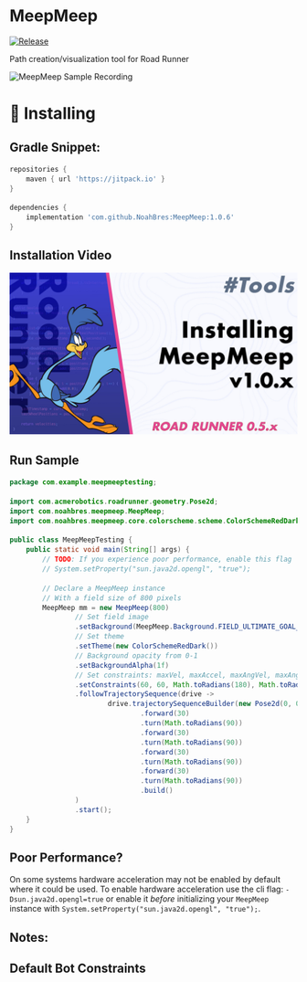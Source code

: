 # MeepMeep
[![Release](https://jitpack.io/v/NoahBres/MeepMeep.svg)](https://jitpack.io/#NoahBres/MeepMeep)

Path creation/visualization tool for Road Runner

![MeepMeep Sample Recording](/images/readme/screen-recording.gif?raw=true)

# 🔨 Installing 

## Gradle Snippet:
```groovy
repositories {
    maven { url 'https://jitpack.io' }
}

dependencies {
    implementation 'com.github.NoahBres:MeepMeep:1.0.6'
}
```

## Installation Video

[![YouTube Installation Video](/images/readme/thumbnail-half.jpg?raw=true)](https://youtu.be/vdn1v404go8)

## Run Sample
```java
package com.example.meepmeeptesting;

import com.acmerobotics.roadrunner.geometry.Pose2d;
import com.noahbres.meepmeep.MeepMeep;
import com.noahbres.meepmeep.core.colorscheme.scheme.ColorSchemeRedDark;

public class MeepMeepTesting {
    public static void main(String[] args) {
        // TODO: If you experience poor performance, enable this flag
        // System.setProperty("sun.java2d.opengl", "true");

        // Declare a MeepMeep instance
        // With a field size of 800 pixels
        MeepMeep mm = new MeepMeep(800)
                // Set field image
                .setBackground(MeepMeep.Background.FIELD_ULTIMATE_GOAL_DARK)
                // Set theme
                .setTheme(new ColorSchemeRedDark())
                // Background opacity from 0-1
                .setBackgroundAlpha(1f)
                // Set constraints: maxVel, maxAccel, maxAngVel, maxAngAccel, track width
                .setConstraints(60, 60, Math.toRadians(180), Math.toRadians(180), 15)
                .followTrajectorySequence(drive ->
                        drive.trajectorySequenceBuilder(new Pose2d(0, 0, 0))
                                .forward(30)
                                .turn(Math.toRadians(90))
                                .forward(30)
                                .turn(Math.toRadians(90))
                                .forward(30)
                                .turn(Math.toRadians(90))
                                .forward(30)
                                .turn(Math.toRadians(90))
                                .build()
                )
                .start();
    }
}
```

## Poor Performance?
On some systems hardware acceleration may not be enabled by default where it could be used. To enable hardware acceleration use the cli flag: `-Dsun.java2d.opengl=true` or enable it _before_ initializing your `MeepMeep` instance with `System.setProperty("sun.java2d.opengl", "true");`.

## Notes:
Default Bot Constraints
  - 